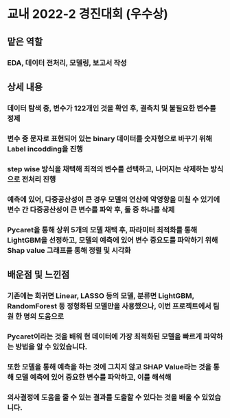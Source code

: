 # 교내 2022-2 경진대회 (우수상)

## 맡은 역할
### EDA, 데이터 전처리, 모델링, 보고서 작성

## 상세 내용
### 데이터 탐색 중, 변수가 122개인 것을 확인 후, 결측치 및 불필요한 변수를 정제
### 변수 중 문자로 표현되어 있는 binary 데이터를 숫자형으로 바꾸기 위해 Label incodding을 진행
### step wise 방식을 채택해 최적의 변수를 선택하고, 나머지는 삭제하는 방식으로 전처리 진행
### 예측에 있어, 다중공산성이 큰 경우 모델의 연산에 악영향을 미칠 수 있기에 변수 간 다중공산성이 큰 변수를 파악 후, 둘 중 하나를 삭제
### Pycaret을 통해 상위 5개의 모델 채택 후, 파라미터 최적화를 통해 LightGBM을 선정하고, 모델의 예측에 있어 변수 중요도를 파악하기 위해 Shap value 그래프를 통해 정렬 및 시각화

## 배운점 및 느낀점
### 기존에는 회귀면 Linear, LASSO 등의 모델, 분류면 LightGBM, RandomForest 등 정형화된 모델만을 사용했으나, 이번 프로젝트에서 팀원 한 명의 도움으로
### Pycaret이라는 것을 배워 현 데이터에 가장 최적화된 모델을 빠르게 파악하는 방법을 알 수 있었습니다.
### 또한 모델을 통해 예측을 하는 것에 그치지 않고 SHAP Value라는 것을 통해 모델 예측에 있어 중요한 변수를 파악하고, 이를 해석해
### 의사결정에 도움을 줄 수 있는 결과를 도출할 수 있다는 것을 배울 수 있었습니다.
